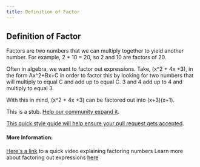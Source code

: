 ```yaml
---
title: Definition of Factor
---
```

## Definition of Factor

Factors are two numbers that we can multiply together to yield another number. 
For example, 2 * 10 = 20, so 2 and 10 are factors of 20. 

Often in algebra, we want to factor out expressions.
Take, (x^2 + 4x +3), in the form Ax^2+Bx+C
in order to factor this by looking for two numbers that will multiply to equal C and add up to equal C.
3 and 4 add up to 4 and multiply to equal 3. 

With this in mind, (x^2 + 4x +3) can be factored out into (x+3)(x+1).


This is a stub. <a href='https://github.com/freecodecamp/guides/tree/master/src/pages/mathematics/definition-of-factor/index.md' target='_blank' rel='nofollow'>Help our community expand it</a>.

<a href='https://github.com/freecodecamp/guides/blob/master/README.md' target='_blank' rel='nofollow'>This quick style guide will help ensure your pull request gets accepted</a>.

<!-- The article goes here, in GitHub-flavored Markdown. Feel free to add YouTube videos, images, and CodePen/JSBin embeds  -->

#### More Information:
[Here's a link](https://www.khanacademy.org/math/pre-algebra/pre-algebra-factors-multiples/pre-algebra-factors-mult/v/finding-factors-of-a-number) to a quick video explaining factoring numbers
Learn more about factoring out expressions [here](https://www.khanacademy.org/math/pre-algebra/pre-algebra-factors-multiples/pre-algebra-factors-mult/v/finding-factors-and-multiples)



